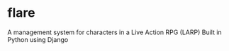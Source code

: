 # flare
A management system for characters in a Live Action RPG (LARP)
Built in Python using Django
